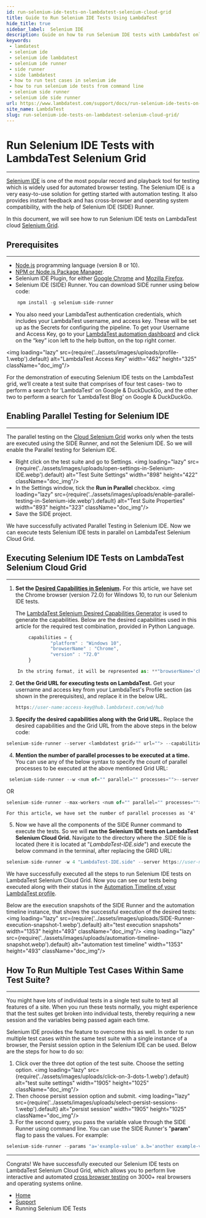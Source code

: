 ```yaml
---
id: run-selenium-ide-tests-on-lambdatest-selenium-cloud-grid
title: Guide to Run Selenium IDE Tests Using LambdaTest
hide_title: true
sidebar_label:  Selenium IDE
description: Guide on how to run Selenium IDE tests with LambdaTest online Selenium automation grid, for testing on 3000+ real browsers & browser versions hosted on LambdaTest cloud servers.
keywords:
 - lamdatest
 - selenium ide
 - selenium ide lambdatest
 - selenium ide runner
 - side runner
 - side lambdatest
 - how to run test cases in selenium ide
 - how to run selenium ide tests from command line
 - selenium side runner
 - selenium ide side runner
url: https://www.lambdatest.com/support/docs/run-selenium-ide-tests-on-lambdatest-selenium-cloud-grid/
site_name: LambdaTest
slug: run-selenium-ide-tests-on-lambdatest-selenium-cloud-grid/
---
```


<script type="application/ld+json"
      dangerouslySetInnerHTML={{ __html: JSON.stringify({
       "@context": "https://schema.org",
        "@type": "BreadcrumbList",
        "itemListElement": [{
          "@type": "ListItem",
          "position": 1,
          "name": "LambdaTest",
          "item": "https://www.lambdatest.com"
        },{
          "@type": "ListItem",
          "position": 2,
          "name": "Support",
          "item": "https://www.lambdatest.com/support/docs/"
        },{
          "@type": "ListItem",
          "position": 3,
          "name": "Codeless Automation Tools",
          "item": "https://www.lambdatest.com/support/docs/integrations-with-codeless-automation-tools/"
        },{
          "@type": "ListItem",
          "position": 4,
          "name": "Running Selenium IDE Tests",
          "item": "https://www.lambdatest.com/support/docs/run-selenium-ide-tests-on-lambdatest-selenium-cloud-grid/"
        }]
      })
    }}
></script>

# Run Selenium IDE Tests with LambdaTest Selenium Grid
* * *
[Selenium IDE](https://www.lambdatest.com/blog/selenium-ide-what-is-it-why-is-it-must-for-every-qa/) is one of the most popular record and playback tool for testing which is widely used for automated browser testing. The Selenium IDE is a very easy-to-use solution for getting started with automation testing. It also provides instant feedback and has cross-browser and operating system compatibility, with the help of Selenium IDE (SIDE) Runner.

In this document, we will see how to run Selenium IDE tests on LambdaTest cloud [Selenium Grid](https://www.lambdatest.com/blog/why-selenium-grid-is-ideal-for-automated-browser-testing/).

## Prerequisites

* * *

*   [Node.js](https://nodejs.org/en/download/) programming language (version 8 or 10).
*   [NPM or Node.js Package Manager](https://www.npmjs.com/get-npm).
*   Selenium IDE Plugin, for either [Google Chrome](https://chrome.google.com/webstore/detail/selenium-ide/mooikfkahbdckldjjndioackbalphokd?hl=en) and [Mozilla Firefox](https://addons.mozilla.org/en-US/firefox/addon/selenium-ide/).
*   Selenium IDE (SIDE) Runner. You can download SIDE runner using below code:

```javascript
    npm install -g selenium-side-runner
```


*   You also need your LambdaTest authentication credentials, which includes your LambdaTest username, and access key. These will be set up as the Secrets for configuring the pipeline. To get your Username and Access Key, go to your [LambdaTest automation dashboard](https://automation.lambdatest.com/) and click on the “key” icon left to the help button, on the top right corner. 

<img loading="lazy" src={require('../assets/images/uploads/profile-1.webp').default} alt="LambdaTest Access Key" width="462" height="325" className="doc_img"/>

For the demonstration of executing Selenium IDE tests on the LambdaTest grid, we’ll create a test suite that comprises of four test cases- two to perform a search for ‘LambdaTest’ on Google & DuckDuckGo, and the other two to perform a search for ‘LambdaTest Blog’ on Google & DuckDuckGo.

## Enabling Parallel Testing for Selenium IDE

* * *

The parallel testing on the [Cloud Selenium Grid](https://www.lambdatest.com/selenium-automation) works only when the tests are executed using the SIDE Runner, and not the Selenium IDE. So we will enable the Parallel testing for Selenium IDE.

*   Right click on the test suite and go to Settings. <img loading="lazy" src={require('../assets/images/uploads/open-settings-in-Selenium-IDE.webp').default} alt="Test Suite Settings" width="898" height="422" className="doc_img"/>
*   In the Settings window, tick the **Run in Parallel** checkbox. <img loading="lazy" src={require('../assets/images/uploads/enable-parallel-testing-in-Selenium-ide.webp').default} alt="Test Suite Properties" width="893" height="323" className="doc_img"/>
*   Save the SIDE project.

We have successfully activated Parallel Testing in Selenium IDE. Now we can execute tests Selenium IDE tests in parallel on LambdaTest Selenium Cloud Grid.

## Executing Selenium IDE Tests on LambdaTest Selenium Cloud Grid

* * *

1.  **Set the [Desired Capabilities in Selenium](/docs/selenium-automation-capabilities/).** For this article, we have set the Chrome browser (version 72.0) for Windows 10, to run our Selenium IDE tests.

    The [LambdaTest Selenium Desired Capabilities Generator](https://www.lambdatest.com/capabilities-generator/) is used to generate the capabilities. Below are the desired capabilities used in this article for the required test combination, provided in Python Language.
```javascript
        capabilities = {
                "platform" : "Windows 10",
                "browserName" : "Chrome",
                "version" : "72.0"
        }
 ```       
```javascript
    In the string format, it will be represented as: **"browserName='chrome' version='72.0' platform='Windows 10'"**
```

2.  **Get the Grid URL for executing tests on LambdaTest.** Get your username and access key from your LambdaTest's Profile section (as shown in the prerequisites), and replace it in the below URL.

    ```javascript
    https://user-name:access-key@hub.lambdatest.com/wd/hub
    ```


3.  **Specify the desired capabilities along with the Grid URL.** Replace the desired capabilities and the Grid URL from the above steps in the below code:

```javascript
selenium-side-runner --server <lambdatest grid="" url=""> --capabilities </lambdatest>
```


4.  **Mention the number of parallel processes to be executed at a time.** You can use any of the below syntax to specify the count of parallel processes to be executed at the above mentioned Grid URL:
```javascript
 selenium-side-runner --w <num of="" parallel="" processes="">--server https://user-name:access-key@hub.lambdatest.com/wd/hub</num> 
```
OR

```javascript
selenium-side-runner --max-workers <num of="" parallel="" processes="">--server https://user-name:access-key@hub.lambdatest.com/wd/hub</num>
```    
        
    For this article, we have set the number of parallel processes as '4'

5.  Now we have all the components of the SIDE Runner command to execute the tests. So we will **run the Selenium IDE tests on LambdaTest Selenium Cloud Grid.** Navigate to the directory where the .SIDE file is located (here it is located at "_LambdaTest-IDE.side_") and execute the below command in the terminal, after replacing the GRID URL:

```javascript
selenium-side-runner -w 4 "LambdaTest-IDE.side" --server https://user-name:acces-key@hub.lambdatest.com/wd/hub -c "browserName='chrome' version='72.0' platform='Windows 10'"
```


We have successfully executed all the steps to run Selenium IDE tests on LambdaTest Selenium Cloud Grid. Now you can see our tests being executed along with their status in the [Automation Timeline of your LambdaTest profile](https://automation.lambdatest.com/timeline).

Below are the execution snapshots of the SIDE Runner and the automation timeline instance, that shows the successful execution of the desired tests: <img loading="lazy" src={require('../assets/images/uploads/SIDE-Runner-execution-snapshot-1.webp').default} alt="test execution snapshots" width="1353" height="493" className="doc_img"/> <img loading="lazy" src={require('../assets/images/uploads/automation-timeline-snapshot.webp').default} alt="automation test timeline" width="1353" height="493" className="doc_img"/>

## How To Run Multiple Test Cases Within Same Test Suite?

* * *

You might have lots of individual tests in a single test suite to test all features of a site. When you run these tests normally, you might experience that the test suites get broken into individual tests, thereby requiring a new session and the variables being passed again each time.

Selenium IDE provides the feature to overcome this as well. In order to run multiple test cases within the same test suite with a single instance of a browser, the Persist session option in the Selenium IDE can be used. Below are the steps for how to do so:

1.  Click over the three dot option of the test suite. Choose the setting option. <img loading="lazy" src={require('../assets/images/uploads/click-on-3-dots-1.webp').default} alt="test suite settings" width="1905" height="1025"  className="doc_img"/>
2.  Then choose persist session option and submit. <img loading="lazy" src={require('../assets/images/uploads/select-persist-sessions-1.webp').default} alt="persist session" width="1905" height="1025" className="doc_img"/>
3.  For the second query, you pass the variable value through the SIDE Runner using command line. You can use the SIDE Runner's "**param**" flag to pass the values. For example:

```javascript
selenium-side-runner --params "a='example-value' a.b='another example-value' a.b.c=[1,2,3]" 
```


* * *

Congrats! We have successfully executed our Selenium IDE tests on LambdaTest Selenium Cloud Grid, which allows you to perform live interactive and automated [cross browser testing](https://www.lambdatest.com) on 3000+ real browsers and operating systems online.

<nav aria-label="breadcrumbs">
  <ul className="breadcrumbs">
    <li className="breadcrumbs__item">
      <a className="breadcrumbs__link" href="https://www.lambdatest.com">Home</a>
    </li>
    <li className="breadcrumbs__item">
      <a className="breadcrumbs__link" href="/support/docs/">Support</a>
    </li>
    <li className="breadcrumbs__item breadcrumbs__item--active">
      <span className="breadcrumbs__link">Running Selenium IDE Tests</span>
    </li>
  </ul>
</nav>